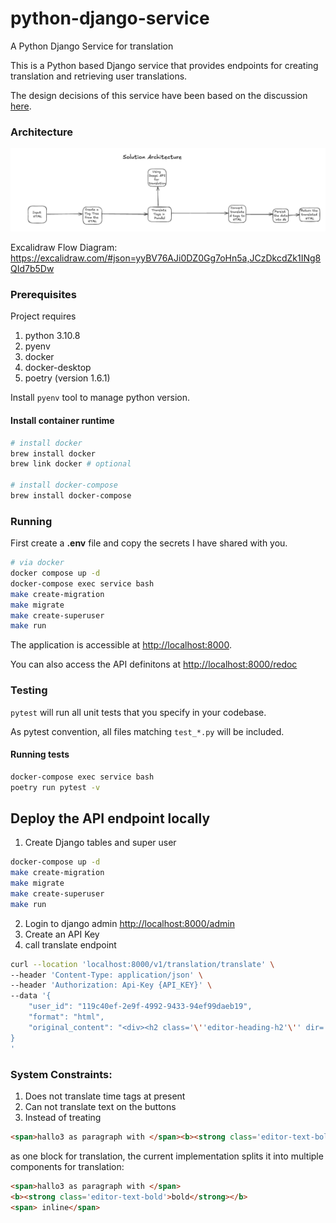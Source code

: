 # python-django-service

A Python Django Service for translation

This is a Python based Django service that provides endpoints for creating translation and retrieving user translations.

The design decisions of this service have been based on the discussion [here](https://docs.google.com/document/d/1kh2ybkZPr9LXM5Yv08-6CU1FTEjTqkUb0ZdYhKPEx8M/edit?usp=sharing).

### Architecture
![Solution Architecture](docs/images/solution_architecture.png)

Excalidraw Flow Diagram: https://excalidraw.com/#json=yyBV76AJi0DZ0Gg7oHn5a,JCzDkcdZk1INg8QId7b5Dw

### Prerequisites

Project requires
1. python 3.10.8
2. pyenv
3. docker
4. docker-desktop
5. poetry (version 1.6.1)

Install `pyenv` tool to manage python version.

#### Install container runtime

```bash
# install docker
brew install docker
brew link docker # optional

# install docker-compose
brew install docker-compose

```

### Running
First create a **.env** file and copy the secrets I have shared with you.

```bash
# via docker
docker compose up -d
docker-compose exec service bash
make create-migration
make migrate
make create-superuser
make run
```

The application is accessible at <http://localhost:8000>.

You can also access the API definitons at <http://localhost:8000/redoc>


### Testing

`pytest` will run all unit tests that you specify in your codebase.

As pytest convention, all files matching `test_*.py` will be included.

#### Running tests
```bash
docker-compose exec service bash
poetry run pytest -v
```


## Deploy the API endpoint locally
1. Create Django tables and super user
```bash
docker-compose up -d
make create-migration
make migrate
make create-superuser
make run
```

2. Login to django admin <http://localhost:8000/admin>
3. Create an API Key
4. call translate endpoint
```bash
curl --location 'localhost:8000/v1/translation/translate' \
--header 'Content-Type: application/json' \
--header 'Authorization: Api-Key {API_KEY}' \
--data '{
    "user_id": "119c40ef-2e9f-4992-9433-94ef99daeb19",
    "format": "html",
    "original_content": "<div><h2 class='\''editor-heading-h2'\'' dir='\''ltr'\''><span>hallo1 as headline</span></h2><p class='\''editor-paragraph'\'' dir='\''ltr'\''><br></p><p class='\''editor-paragraph'\'' dir='\''ltr'\''><span>hallo2 as paragraph</span></p><p class='\''editor-paragraph'\'' dir='\''ltr'\''><span>hallo3 as paragraph with </span><b><strong class='\''editor-text-bold'\''>bold</strong></b><span> inline</span></p></div>"
}
'
```

### System Constraints:
1. Does not translate time tags at present
2. Can not translate text on the buttons
3. Instead of treating
```html
<span>hallo3 as paragraph with </span><b><strong class='editor-text-bold'>bold</strong></b><span> inline</span>

```
as one block for translation, the current implementation splits it into multiple components for translation:
```html
<span>hallo3 as paragraph with </span>
<b><strong class='editor-text-bold'>bold</strong></b>
<span> inline</span>
```
